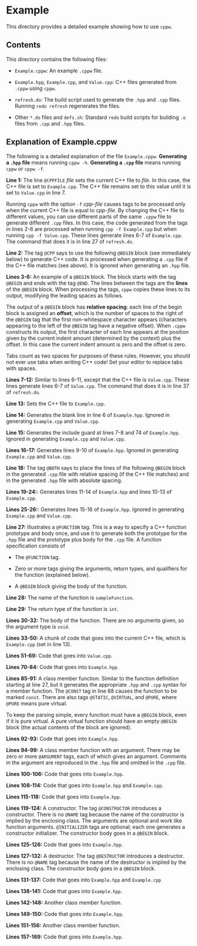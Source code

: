 # Example

This directory provides a detailed example showing how to use `cppw`.

## Contents

This directory contains the following files:

* `Example.cppw`: An example `.cppw` file.

* `Example.hpp`, `Example.cpp`, and `Value.cpp`: C++ files generated from `.cppw`
using `cppw`.

* `refresh.do`: The build script used to generate the `.hpp` and `.cpp` files.
Running `redo refresh` regenerates the files.

* Other `*.do` files and `defs.sh`: Standard `redo` build scripts for building
`.o` files from `.cpp` and `.hpp` files.

## Explanation of Example.cppw

The following is a detailed explanation of the file `Example.cppw`.
**Generating a `.hpp` file** means running `cppw -h`.
**Generating a `.cpp` file** means running `cppw` or `cppw -f`.

**Line 1:** The line `@CPPFILE` *file* sets the current C++ file to *file*.
In this case, the C++ file is set to `Example.cpp`.
The C++ file remains set to this value until it is set to `Value.cpp`
in line 7.

Running `cppw` with the option `-f` *cpp-file* causes tags to be processed
only when the current C++ file is equal to *cpp-file*.
By changing the C++ file to different values, you can 
use different parts of the same `.cppw` file to generate
different `.cpp` files.
In this case, the code generated from the tags in lines 2-6 
are processed when running `cpp -f Example.cpp` but when running `cpp -f Value.cpp`.
These lines generate lines 6-7 of `Example.cpp`.
The command that does it is in line 27 of `refresh.do`.

**Line 2:** The tag `@CPP` says to use the following `@BEGIN` block (see
immediately below) to generate C++ code. 
It is processed when generating a `.cpp` file if the C++ file matches (see above). 
It is ignored when generating an `.hpp` file.

**Lines 3-6:** An example of a `@BEGIN` block.
The block starts with the tag `@BEGIN` and ends with the tag `@END`.
The lines between the tags are the **lines** of the `@BEGIN` block.
When processing the tags, `cppw` copies these lines to its output,
modifying the leading spaces as follows.

The output of a `@BEGIN` block has **relative spacing**:
each line of the begin block is assigned an **offset**, which
is the number of spaces to the right of the `@BEGIN` tag that the first non-whitespace
character appears (characters appearing to the left of the `@BEGIN` tag
have a negative offset).
When `.cppw` constructs its output, the first character of each line appears
at the position given by the current indent amount (determined by the
context) plus the offset.
In this case the current indent amount is zero and the offset is zero.

Tabs count as two spaces for purposes of these rules. However, you should not
ever use tabs when writing C++ code! Set your editor to replace tabs with
spaces.

**Lines 7-12:** Similar to lines 6-11, except that the C++ file is
`Value.cpp`.
These lines generate lines 6-7 of `Value.cpp`.
The command that does it is in line 37 of `refresh.do`.

**Line 13:** Sets the C++ file to `Example.cpp`.

**Line 14:** Generates the blank line in line 6 of `Example.hpp`.
Ignored in generating `Example.cpp` and `Value.cpp`.

**Line 15:** Generates the include guard at lines 7-8 and 74 of `Example.hpp`.
Ignored in generating `Example.cpp` and `Value.cpp`.

**Lines 16-17:** Generates lines 9-10 of `Example.hpp`.
Ignored in generating `Example.cpp` and `Value.cpp`.

**Line 18:** The tag `@BOTH` says to place the lines of the following
`@BEGIN` block in the generated `.cpp` file with relative spacing
(if the C++ file matches) and in the generated `.hpp` file with
absolute spacing.

**Lines 19-24:**: Generates lines 11-14 of `Example.hpp` and lines
10-13 of `Example.cpp`.

**Lines 25-26:**: Generates lines 15-16 of `Example.hpp`.
Ignored in generating `Example.cpp` and `Value.cpp`.

**Line 27:** Illustrates a `@FUNCTION` tag. This is a way to specify
a C++ function prototype and body once, and use it to generate
both the prototype for the `.hpp` file and the prototype plus body
for the `.cpp` file.
A function specification consists of 

* The `@FUNCTION` tag.

* Zero or more tags giving the arguments, return types, and
qualifiers for the function (explained below).

* A `@BEGIN` block giving the body of the function.

**Line 28:** The name of the function is `sampleFunction`.

**Line 29:** The return type of the function is `int`.

**Lines 30-32:** The body of the function.
There are no arguments given, so the argument type is `void`.

**Lines 33-50:** A chunk of code that goes into the current C++ file,
which is `Example.cpp` (set in line 13).

**Lines 51-69:** Code that goes into `Value.cpp`.

**Lines 70-84:** Code that goes into `Example.hpp`.

**Lines 85-91:** A class member function.
Similar to the function definition starting at line 27, but it
generates the appropriate `.hpp` and `.cpp` syntax for a member
function.
The `@CONST` tag in line 88 causes the function to be marked `const`.
There are also tags `@STATIC`, `@VIRTUAL`, and `@PURE`,
where `@PURE` means pure virtual.

To keep the parsing simple, every function must have a `@BEGIN` block, 
even if it is pure virtual.
A pure virtual function should have an empty `@BEGIN` block (the
actual contents of the block are ignored).

**Lines 92-93:** Code that goes into `Example.hpp`.

**Lines 94-99:** A class member function with an argument.
There may be zero or more `@ARGUMENT` tags, each of which gives 
an argument.
Comments in the argument are reproduced in the `.hpp` file
and omitted in the `.cpp` file.

**Lines 100-106:** Code that goes into `Example.hpp`.

**Lines 108-114:** Code that goes into `Example.hpp` and `Example.cpp`.

**Lines 115-118:** Code that goes into `Example.hpp`.

**Lines 119-124:** A constructor.
The tag `@CONSTRUCTOR` introduces a constructor.
There is no `@NAME` tag because the name of the constructor is implied
by the enclosing class.
The arguments are optional and work like function arguments.
`@INITIALIZER` tags are optional; each one generates a constructor
initializer.
The constructor body goes in a `@BEGIN` block.

**Lines 125-126:** Code that goes into `Example.hpp`.

**Lines 127-132:** A destructor.
The tag `@DESTRUCTOR` introduces a destructor.
There is no `@NAME` tag because the name of the destructor is implied
by the enclosing class.
The constructor body goes in a `@BEGIN` block.

**Lines 131-137:** Code that goes into `Example.hpp` and `Example.cpp`

**Lines 138-141:** Code that goes into `Example.hpp`.

**Lines 142-148:** Another class member function.

**Lines 149-150:** Code that goes into `Example.hpp`.

**Lines 151-156:** Another class member function.

**Lines 157-169:** Code that goes into `Example.hpp`.
